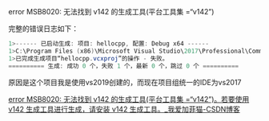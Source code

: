  error MSB8020: 无法找到 v142 的生成工具(平台工具集 =“v142”)

完整的错误日志如下：

```powershell
1>------ 已启动生成: 项目: hellocpp, 配置: Debug x64 ------
1>C:\Program Files (x86)\Microsoft Visual Studio\2017\Professional\Common7\IDE\VC\VCTargets\Microsoft.Cpp.Platform.targets(67,5): error MSB8020: 无法找到 v142 的生成工具(平台工具集 =“v142”)。若要使用 v142 生成工具进行生成，请安装 v142 生成工具。或者，可以升级到当前 Visual Studio 工具，方式是通过选择“项目”菜单或右键单击该解决方案，然后选择“重定解决方案目标”。
1>已完成生成项目“hellocpp.vcxproj”的操作 - 失败。
========== 生成: 成功 0 个，失败 1 个，最新 0 个，跳过 0 个 ==========
```

原因是这个项目我是使用vs2019创建的，而现在项目组统一的IDE为vs2017

[error MSB8020: 无法找到 v142 的生成工具(平台工具集 =“v142”)。若要使用 v142 生成工具进行生成，请安装 v142 生成工具。_我爱加菲猫-CSDN博客](https://blog.csdn.net/weixin_39956356/article/details/103112448)

